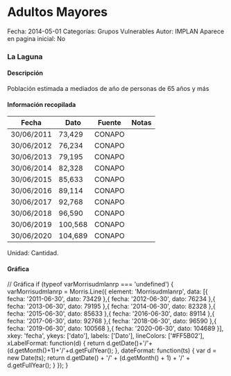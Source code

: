 Adultos Mayores
=====

Fecha: 2014-05-01
Categorías: Grupos Vulnerables
Autor: IMPLAN
Aparece en pagina inicial: No

### La Laguna

#### Descripción

Población estimada a mediados de año de personas de 65 años y más

<!-- break -->

#### Información recopilada

<table class="table table-hover table-bordered matriz">
  <thead>
    <tr><th>Fecha</th><th>Dato</th><th>Fuente</th><th>Notas</th></tr>
  </thead>
  <tbody>
    <tr><td class="centrado">30/06/2011</td><td class="derecha">73,429</td><td>CONAPO</td><td></td></tr>
    <tr><td class="centrado">30/06/2012</td><td class="derecha">76,234</td><td>CONAPO</td><td></td></tr>
    <tr><td class="centrado">30/06/2013</td><td class="derecha">79,195</td><td>CONAPO</td><td></td></tr>
    <tr><td class="centrado">30/06/2014</td><td class="derecha">82,328</td><td>CONAPO</td><td></td></tr>
    <tr><td class="centrado">30/06/2015</td><td class="derecha">85,633</td><td>CONAPO</td><td></td></tr>
    <tr><td class="centrado">30/06/2016</td><td class="derecha">89,114</td><td>CONAPO</td><td></td></tr>
    <tr><td class="centrado">30/06/2017</td><td class="derecha">92,768</td><td>CONAPO</td><td></td></tr>
    <tr><td class="centrado">30/06/2018</td><td class="derecha">96,590</td><td>CONAPO</td><td></td></tr>
    <tr><td class="centrado">30/06/2019</td><td class="derecha">100,568</td><td>CONAPO</td><td></td></tr>
    <tr><td class="centrado">30/06/2020</td><td class="derecha">104,689</td><td>CONAPO</td><td></td></tr>
  </tbody>
</table>

Unidad: Cantidad.

#### Gráfica

<div id="Morrisudmlanrp" class="grafica"></div>
  // Gráfica
  if (typeof varMorrisudmlanrp === 'undefined') {
    varMorrisudmlanrp = Morris.Line({
      element: 'Morrisudmlanrp',
      data: [{ fecha: '2011-06-30', dato: 73429 },{ fecha: '2012-06-30', dato: 76234 },{ fecha: '2013-06-30', dato: 79195 },{ fecha: '2014-06-30', dato: 82328 },{ fecha: '2015-06-30', dato: 85633 },{ fecha: '2016-06-30', dato: 89114 },{ fecha: '2017-06-30', dato: 92768 },{ fecha: '2018-06-30', dato: 96590 },{ fecha: '2019-06-30', dato: 100568 },{ fecha: '2020-06-30', dato: 104689 }],
      xkey: 'fecha',
      ykeys: ['dato'],
      labels: ['Dato'],
      lineColors: ['#FF5B02'],
      xLabelFormat: function(d) { return d.getDate()+'/'+(d.getMonth()+1)+'/'+d.getFullYear(); },
      dateFormat: function(ts) { var d = new Date(ts); return d.getDate() + '/' + (d.getMonth() + 1) + '/' + d.getFullYear(); }
    });
  }
